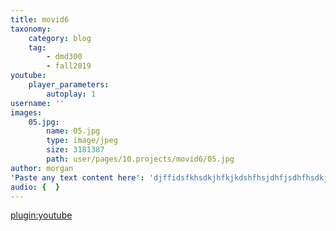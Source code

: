 ```yaml
---
title: movid6
taxonomy:
    category: blog
    tag:
        - dmd300
        - fall2019
youtube:
    player_parameters:
        autoplay: 1
username: ''
images:
    05.jpg:
        name: 05.jpg
        type: image/jpeg
        size: 3181387
        path: user/pages/10.projects/movid6/05.jpg
author: morgan
'Paste any text content here': 'djffidsfkhsdkjhfkjkdshfhsjdhfjsdhfhsdkjhfkjsddLorem Ipsum is simply dummy text of the printing and typesetting industry. Lorem Ipsum has been the industry''s standard dummy text ever since the 1500s, when an unknown printer took a galley of type and scrambled it to make a type specimen book. It has survived not only five centuries, but also the leap into electronic typesetting, remaining essentially unchanged. It was popularised in the 1960s with the release of Letraset sheets containing Lorem Ipsum passages, and more recently with desktop publishing software like Aldus PageMaker including versions of Lorem Ipsum.Lorem Ipsum is simply dummy text of the printing and typesetting industry. Lorem Ipsum has been the industry''s standard dummy text ever since the 1500s, when an unknown printer took a galley of type and scrambled it to make a type specimen book. It has survived not only five centuries, but also the leap into electronic typesetting, remaining essentially unchanged. It was popularised in the 1960s with the release of Letraset sheets containing Lorem Ipsum passages, and more recently with desktop publishing software like Aldus PageMaker including versions of Lorem Ipsum.Lorem Ipsum is simply dummy text of the printing and typesetting industry. Lorem Ipsum has been the industry''s standard dummy text ever since the 1500s, when an unknown printer took a galley of type and scrambled it to make a type specimen book. It has survived not only five centuries, but also the leap into electronic typesetting, remaining essentially unchanged. It was popularised in the 1960s with the release of Letraset sheets containing Lorem Ipsum passages, and more recently with desktop publishing software like Aldus PageMaker including versions of Lorem Ipsum.'
audio: {  }
---
```


[plugin:youtube](https://www.youtube.com/watch?v=BK8guP9ov2U)